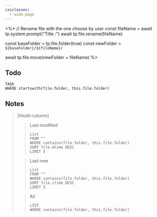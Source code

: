 ```yaml
---
cssclasses:
  - wide-page
---
```



<%*
  // Rename file with the one choose by user
  const fileName = await tp.system.prompt("Title :")
  await tp.file.rename(fileName)
  
  const baseFolder = tp.file.folder(true)
  const newFolder = `${baseFolder}/${fileName}/`

  await tp.file.move(newFolder + fileName)
%>

## Todo

```dataview
TASK
WHERE startswith(file.folder, this.file.folder)
```

## Notes

> [!multi-column]
> 
>> Last modified
>>```dataview
>>List
>>FROM ""
>>WHERE contains(file.folder, this.file.folder)
>>SORT file.mtime DESC
>>LIMIT 5
>>```
>
>> Last new
>>```dataview
>>List
>>FROM ""
>>WHERE contains(file.folder, this.file.folder)
>>SORT file.ctime DESC
>>LIMIT 5
>>```
>
>> All
>>```dataview
>>LIST
>>WHERE contains(file.folder, this.file.folder)
>>```
